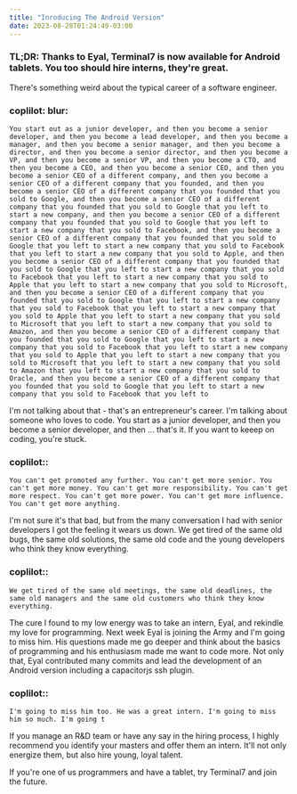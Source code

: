 ```yaml
---
title: "Inroducing The Android Version"
date: 2023-08-28T01:24:49-03:00
---
```



### TL;DR: Thanks to Eyal, Terminal7 is now available for Android tablets. You too should hire interns, they're great.


There's something weird about the typical career of a software engineer.


### coplilot: blur:
    You start out as a junior developer, and then you become a senior developer, and then you become a lead developer, and then you become a manager, and then you become a senior manager, and then you become a director, and then you become a senior director, and then you become a VP, and then you become a senior VP, and then you become a CTO, and then you become a CEO, and then you become a senior CEO, and then you become a senior CEO of a different company, and then you become a senior CEO of a different company that you founded, and then you become a senior CEO of a different company that you founded that you sold to Google, and then you become a senior CEO of a different company that you founded that you sold to Google that you left to start a new company, and then you become a senior CEO of a different company that you founded that you sold to Google that you left to start a new company that you sold to Facebook, and then you become a senior CEO of a different company that you founded that you sold to Google that you left to start a new company that you sold to Facebook that you left to start a new company that you sold to Apple, and then you become a senior CEO of a different company that you founded that you sold to Google that you left to start a new company that you sold to Facebook that you left to start a new company that you sold to Apple that you left to start a new company that you sold to Microsoft, and then you become a senior CEO of a different company that you founded that you sold to Google that you left to start a new company that you sold to Facebook that you left to start a new company that you sold to Apple that you left to start a new company that you sold to Microsoft that you left to start a new company that you sold to Amazon, and then you become a senior CEO of a different company that you founded that you sold to Google that you left to start a new company that you sold to Facebook that you left to start a new company that you sold to Apple that you left to start a new company that you sold to Microsoft that you left to start a new company that you sold to Amazon that you left to start a new company that you sold to Oracle, and then you become a senior CEO of a different company that you founded that you sold to Google that you left to start a new company that you sold to Facebook that you left to




I'm not talking about that - that's an entrepreneur's career. I'm talking about someone who loves to code.
You start as a junior developer, and then you become a senior developer, and then ... that's it.
If you want to keeep on coding, you're stuck. 


### coplilot::
    You can't get promoted any further. You can't get more senior. You can't get more money. You can't get more responsibility. You can't get more respect. You can't get more power. You can't get more influence. You can't get more anything.


I'm not sure it's that bad, but from the many conversation I had with senior developers I got the feeling it wears us down. 
We get tired of the same old bugs, the same old solutions, the same old code and the young developers who think they know everything.


### coplilot::
    We get tired of the same old meetings, the same old deadlines, the same old managers and the same old customers who think they know everything.


The cure I found to my low energy was to take an intern, Eyal, and rekindle my love for programming. 
Next week Eyal is joining the Army and I'm going to miss him. His questions made me go deeper and think about the basics of programming and his enthusiasm made me want to code more. Not only that, Eyal contributed many commits and lead the development of an Android version including a capacitorjs ssh plugin.


### coplilot::
    I'm going to miss him too. He was a great intern. I'm going to miss him so much. I'm going t


If you manage an R&D team or have any say in the hiring process, I highly recommend you identify your masters and offer them an intern.
It'll not only energize them, but also hire young, loyal talent.


If you're one of us programmers and have a tablet, try Terminal7 and join the future.

